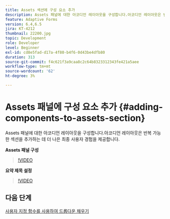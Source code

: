 ```yaml
---
title: Assets 섹션에 구성 요소 추가
description: Assets 패널에 대한 아코디언 레이아웃을 구성합니다.아코디언 레이아웃은 반복 가능한 섹션을 추가하는 데 더 나은 최종 사용자 경험을 제공합니다.
feature: Adaptive Forms
version: 6.4,6.5
jira: KT-4212
thumbnail: 22200.jpg
topic: Development
role: Developer
level: Beginner
exl-id: cd8e5fad-d17a-4f80-b4f6-0d43be4dfb80
duration: 313
source-git-commit: f4c621f3a9caa8c2c64b8323312343fe421a5aee
workflow-type: tm+mt
source-wordcount: '62'
ht-degree: 3%

---
```


# Assets 패널에 구성 요소 추가 {#adding-components-to-assets-section}

Assets 패널에 대한 아코디언 레이아웃을 구성합니다.아코디언 레이아웃은 반복 가능한 섹션을 추가하는 데 더 나은 최종 사용자 경험을 제공합니다.

**Assets 패널 구성**

>[!VIDEO](https://video.tv.adobe.com/v/22200?quality=12&learn=on)

**요약 제목 설정**
>[!VIDEO](https://video.tv.adobe.com/v/28387?quality=12&learn=on)

## 다음 단계

[사용자 지정 함수를 사용하여 드롭다운 채우기](./using-custom-functions-and-code-editor.md)
